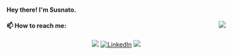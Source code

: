 #### Hey there! I'm Susnato.
<img align="right" src="https://github-readme-stats.vercel.app/api?username=susnato">


#### 📫 How to reach me: 
<p align="center">
  <a href="mailto:susnatodhar10@gmail.com"><img src="https://img.icons8.com/color/gmail"></a>
  <a href="https://www.linkedin.com/in/susnato-dhar-922239211/"><img src="https://img.icons8.com/color/linkedin" alt="LinkedIn"/></a>
  <a href="https://discord.gg/user/Susnato Dhar#0236"><img src="https://img.icons8.com/color/discord"></a>
</p>







